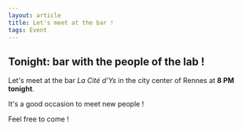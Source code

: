 ```yaml
---
layout: article
title: Let's meet at the bar !
tags: Event
---
```


## Tonight: bar with the people of the lab !

Let's meet at the bar *La Cité d'Ys* in the city center of Rennes at **8 PM tonight**.

It's a good occasion to meet new people !

Feel free to come !
